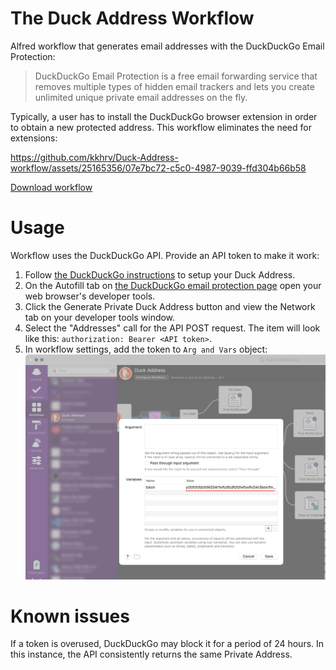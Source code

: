 # The Duck Address Workflow
Alfred workflow that generates email addresses with the DuckDuckGo Email Protection:

> DuckDuckGo Email Protection is a free email forwarding service that removes multiple types of hidden email trackers and lets you create unlimited unique private email addresses on the fly.

Typically, a user has to install the DuckDuckGo browser extension in order to obtain a new protected address. This workflow eliminates the need for extensions:

https://github.com/kkhrv/Duck-Address-workflow/assets/25165356/07e7bc72-c5c0-4987-9039-ffd304b66b58

[Download workflow](https://github.com/kkhrv/Duck-Address-workflow/raw/main/workflow/Duck%20Address.alfredworkflow)

# Usage
Workflow uses the DuckDuckGo API. Provide an API token to make it work:
1. Follow [the DuckDuckGo instructions](https://duckduckgo.com/email) to setup your Duck Address.
2. On the Autofill tab on [the DuckDuckGo email protection page](https://duckduckgo.com/email/settings/autofill) open your web browser's developer tools.
3. Click the Generate Private Duck Address button and view the Network tab on your developer tools window.
4. Select the "Addresses" call for the API POST request. The item will look like this: `authorization: Bearer <API token>`.
5. In workflow settings, add the token to `Arg and Vars` object:
   
![Arg and Vars](assets/insertToken.png)

# Known issues
If a token is overused, DuckDuckGo may block it for a period of 24 hours. In this instance, the API consistently returns the same Private Address.
